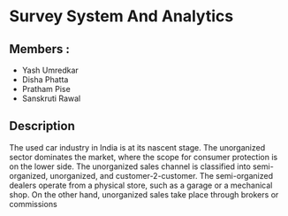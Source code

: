 
# Survey System And Analytics

## Members :
* Yash Umredkar
* Disha Phatta
* Pratham Pise
* Sanskruti Rawal
## Description
The used car industry in India is at its nascent stage. 
The unorganized sector dominates the market, where the scope for consumer protection is on the lower side. 
The unorganized sales channel is classified into semi-organized, unorganized, and customer-2-customer. 
The semi-organized dealers operate from a physical store, such as a garage or a mechanical shop. On the other hand, unorganized sales take place through brokers or commissions

